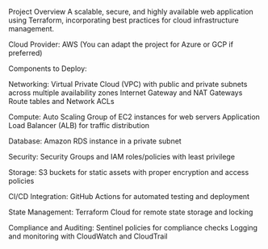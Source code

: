 Project Overview
A scalable, secure, and highly available web application using Terraform, incorporating best practices for cloud infrastructure management.

Cloud Provider: AWS (You can adapt the project for Azure or GCP if preferred)

Components to Deploy:

Networking:
Virtual Private Cloud (VPC) with public and private subnets across multiple availability zones
Internet Gateway and NAT Gateways
Route tables and Network ACLs

Compute:
Auto Scaling Group of EC2 instances for web servers
Application Load Balancer (ALB) for traffic distribution

Database:
Amazon RDS instance in a private subnet

Security:
Security Groups and IAM roles/policies with least privilege

Storage:
S3 buckets for static assets with proper encryption and access policies

CI/CD Integration:
GitHub Actions for automated testing and deployment

State Management:
Terraform Cloud for remote state storage and locking

Compliance and Auditing:
Sentinel policies for compliance checks
Logging and monitoring with CloudWatch and CloudTrail
